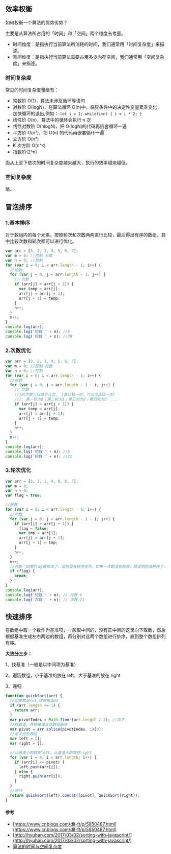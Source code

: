 ## 效率权衡

如何权衡一个算法的优势劣势？

主要是从算法所占用的「时间」和「空间」两个维度去考量。

- 时间维度：是指执行当前算法所消耗的时间，我们通常用「时间复杂度」来描述。
- 空间维度：是指执行当前算法需要占用多少内存空间，我们通常用「空间复杂度」来描述。

### 时间复杂度

常见的时间复杂度量级有：

- 常数阶 O(1)，算法未涉及循环等语句
- 对数阶 O(logN)，在算法循环 O(n)中，临界条件中的决定性变量累乘变化，加快循环的退出,例如： `let i = 1; while(i<n) { i = i * 2; }`
- 线性阶 O(n)，算法中的循环会执行 n 次
- 线性对数阶 O(nlogN)，把 O(logN)的代码再嵌套循环一遍
- 平方阶 O(n²)，把 O(n) 的代码再嵌套循环一遍
- 立方阶 O(n³)
- K 次方阶 O(n^k)
- 指数阶(2^n)

面从上至下依次的时间复杂度越来越大，执行的效率越来越低。

### 空间复杂度

略...

## 冒泡排序

### 1.基本排序

对于数组内的每个元素，按照轮次和次数两两进行比较，最后得出有序的数组，其中比较次数和轮次都可以进行优化。

```js
var arr = [3, 2, 1, 4, 5, 6, 7];
var m = 0; //控制 轮数
var n = 0; //控制
for (var i = 0; i < arr.length - 1; i++) {
  //轮数
  for (var j = 0; j < arr.length - 1; j++) {
    // 次数
    if (arr[j] > arr[j + 1]) {
      var temp = arr[j];
      arr[j] = arr[j + 1];
      arr[j + 1] = temp;
    }
    n++;
  }
  m++;
}
console.log(arr);
console.log('轮数 ' + m); //6
console.log('轮数 ' + n); //36
```

### 2.次数优化

```js
var arr = [3, 2, 1, 4, 5, 6, 7];
var m = 0; //控制 轮数
var n = 0; //控制
for (var i = 0; i < arr.length - 1; i++) {
  //轮数
  for (var j = 0; j < arr.length - 1 - i; j++) {
    // 次数
    //j的次数可以减少几次。 (每比较一轮，可以少比较一次)
    //i: 第一轮为0；第二轮为1；第三轮为2；第四轮为3.....
    if (arr[j] > arr[j + 1]) {
      var temp = arr[j];
      arr[j] = arr[j + 1];
      arr[j + 1] = temp;
    }
    n++;
  }
  m++;
}
console.log(arr);
console.log('轮数 ' + m); //6
console.log('轮数 ' + n); //21
```

### 3.轮次优化

```js
var arr = [3, 2, 1, 4, 8, 6, 7];
var m = 0;
var n = 0;
var flag = true;

//轮数
for (var i = 0; i < arr.length - 1; i++) {
  //次数
  for (var j = 0; j < arr.length - 1 - i; j++) {
    if (arr[j] > arr[j + 1]) {
      flag = false;
      var tmp = arr[j];
      arr[j] = arr[j + 1];
      arr[j + 1] = tmp;
    }
    n++;
  }
  m++;
  //判断：如果flag被修改了，说明没有排序完毕。如果一次都没有修改，就说明完成排序了。
  if (flag) {
    break;
  }
}
console.log(arr);
console.log('轮数 ' + m); // 轮数 6
console.log('次数 ' + n); // 次数 21
```

## 快速排序

在数组中取一个数作为基准项，一般取中间的，没有正中间的这里向下取数，然后根据基准生成左右两边的数组，再分别对这两个数组进行排序，直到整个数组排列有序。

**大致分三步：**

1、找基准（一般是以中间项为基准）

2、遍历数组，小于基准的放在 left，大于基准的放在 right

3、递归

```js
function quickSort(arr) {
  //如果数组<=1,则直接返回
  if (arr.length <= 1) {
    return arr;
  }
  var pivotIndex = Math.floor(arr.length / 2); //向下
  //找基准，并把基准从原数组删除
  var pivot = arr.splice(pivotIndex, 1)[0];
  //定义左右数组
  var left = [];
  var right = [];

  //比基准小的放在left，比基准大的放在right
  for (var i = 0; i < arr.length; i++) {
    if (arr[i] <= pivot) {
      left.push(arr[i]);
    } else {
      right.push(arr[i]);
    }
  }
  //递归
  return quickSort(left).concat([pivot], quickSort(right));
}
```

#### 参考

- [https://www.cnblogs.com/dll-ft/p/5850487.html](https://www.cnblogs.com/dll-ft/p/5850487.html)
- [http://hyuhan.com/2017/03/02/sorting-with-javascript/](http://hyuhan.com/2017/03/02/sorting-with-javascript/)
- [算法的时间与空间复杂度](https://zhuanlan.zhihu.com/p/50479555)

